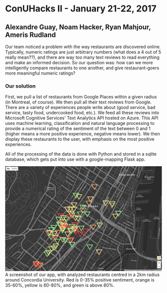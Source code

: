 # ConUHacks II - January 21-22, 2017
## Alexandre Guay, Noam Hacker, Ryan Mahjour, Ameris Rudland
Our team noticed a problem with the way restaurants are discovered online. Typically, numeric ratings are just arbitrary numbers (what does a 4 out of 5 really mean??), and there are way too many text reviews to read everything and make an informed decision. So our question was: how can we more intelligently compare restaurants to one another, and give restaurant-goers more meaningful numeric ratings?

### Our solution
First, we pull a list of restaurants from Google Places within a given radius (in Montreal, of course). We then pull all their text reviews from Google. There are a variety of experiences people write about (good service, bad service, tasty food, undercooked food, etc.). We feed all these reviews into Microsoft Cognitive Services' Text Analytics API hosted on Azure. This API uses machine learning, classification and natural language processing to provide a numerical rating of the sentiment of the text between 0 and 1 (higher means a more positive experience, negative means lower). We then display these restaurants to the user, with emphasis on the most positive experiences.

All of the processing of the data is done with Python and stored in a sqlite database, which gets put into use with a google-mapping Flask app.

![screenshot](https://github.com/AwesomeTEAMCONU/FoodMap/blob/master/screenshot.png)
A screenshot of our app, with analyzed restaurants centred in a 2km radius around Concordia University. Red is 0-35% positive sentiment, orange is 35-60%, yellow is 60-80%, and green is above 80%.
